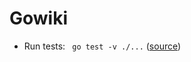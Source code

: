 # Gowiki

* Run tests: ` go test -v ./...` ([source](https://stackoverflow.com/questions/28240489/golang-testing-no-test-files))